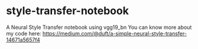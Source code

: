 # style-transfer-notebook
A Neural Style Transfer notebook using vgg19_bn
You can know more about my code here: https://medium.com/@duft/a-simple-neural-style-transfer-14671a5657f4 
